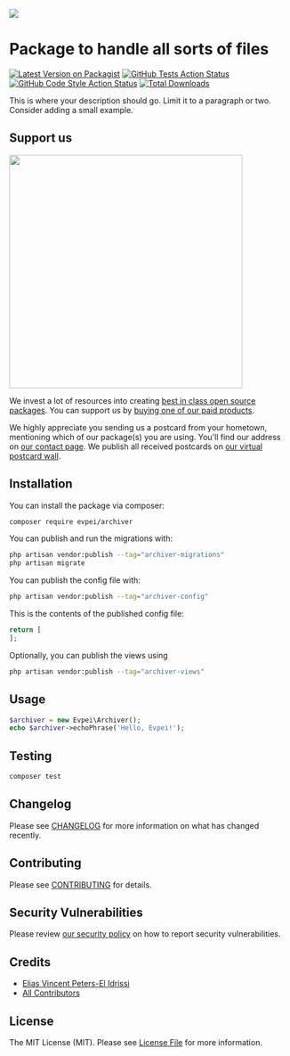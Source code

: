 
[<img src="https://github-ads.s3.eu-central-1.amazonaws.com/support-ukraine.svg?t=1" />](https://supportukrainenow.org)

# Package to handle all sorts of files

[![Latest Version on Packagist](https://img.shields.io/packagist/v/evpei/archiver.svg?style=flat-square)](https://packagist.org/packages/evpei/archiver)
[![GitHub Tests Action Status](https://img.shields.io/github/workflow/status/evpei/archiver/run-tests?label=tests)](https://github.com/evpei/archiver/actions?query=workflow%3Arun-tests+branch%3Amain)
[![GitHub Code Style Action Status](https://img.shields.io/github/workflow/status/evpei/archiver/Check%20&%20fix%20styling?label=code%20style)](https://github.com/evpei/archiver/actions?query=workflow%3A"Check+%26+fix+styling"+branch%3Amain)
[![Total Downloads](https://img.shields.io/packagist/dt/evpei/archiver.svg?style=flat-square)](https://packagist.org/packages/evpei/archiver)

This is where your description should go. Limit it to a paragraph or two. Consider adding a small example.

## Support us

[<img src="https://github-ads.s3.eu-central-1.amazonaws.com/archiver.jpg?t=1" width="419px" />](https://spatie.be/github-ad-click/archiver)

We invest a lot of resources into creating [best in class open source packages](https://spatie.be/open-source). You can support us by [buying one of our paid products](https://spatie.be/open-source/support-us).

We highly appreciate you sending us a postcard from your hometown, mentioning which of our package(s) you are using. You'll find our address on [our contact page](https://spatie.be/about-us). We publish all received postcards on [our virtual postcard wall](https://spatie.be/open-source/postcards).

## Installation

You can install the package via composer:

```bash
composer require evpei/archiver
```

You can publish and run the migrations with:

```bash
php artisan vendor:publish --tag="archiver-migrations"
php artisan migrate
```

You can publish the config file with:

```bash
php artisan vendor:publish --tag="archiver-config"
```

This is the contents of the published config file:

```php
return [
];
```

Optionally, you can publish the views using

```bash
php artisan vendor:publish --tag="archiver-views"
```

## Usage

```php
$archiver = new Evpei\Archiver();
echo $archiver->echoPhrase('Hello, Evpei!');
```

## Testing

```bash
composer test
```

## Changelog

Please see [CHANGELOG](CHANGELOG.md) for more information on what has changed recently.

## Contributing

Please see [CONTRIBUTING](https://github.com/spatie/.github/blob/main/CONTRIBUTING.md) for details.

## Security Vulnerabilities

Please review [our security policy](../../security/policy) on how to report security vulnerabilities.

## Credits

- [Elias Vincent Peters-El Idrissi](https://github.com/evp-el-Id)
- [All Contributors](../../contributors)

## License

The MIT License (MIT). Please see [License File](LICENSE.md) for more information.
